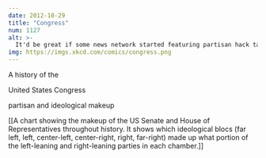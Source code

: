 ```yaml
---
date: 2012-10-29
title: "Congress"
num: 1127
alt: >-
  It'd be great if some news network started featuring partisan hack talking heads who were all Federalists and Jacksonians, just to see how long it took us to catch on.
img: https://imgs.xkcd.com/comics/congress.png
---
```

A history of the

United States Congress

partisan and ideological makeup

[[A chart showing the makeup of the US Senate and House of Representatives throughout history. It shows which ideological blocs (far left, left, center-left, center-right, right, far-right) made up what portion of the left-leaning and right-leaning parties in each chamber.]]

